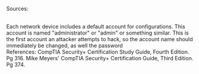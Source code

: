Sources:

\
Each network device includes a default account for configurations. This account is named "administrator" or "admin" or something similar. This is the first account an attacker attempts to hack, so the account name should immediately be changed, as well the password
\
References:
CompTIA Security+ Certification Study Guide, Fourth Edition. Pg 316.
Mike Meyers' CompTIA Security+ Certification Guide, Third Edition. Pg 374.
